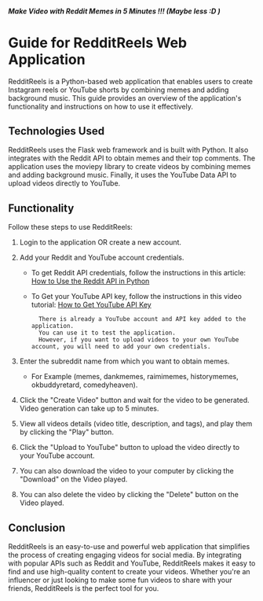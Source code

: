 ##### Make Video with Reddit Memes in 5 Minutes !!! (Maybe less :D )

# Guide for RedditReels Web Application

RedditReels is a Python-based web application that enables users to create Instagram reels or YouTube shorts by combining memes and adding background music. This guide provides an overview of the application's functionality and instructions on how to use it effectively.

## Technologies Used

RedditReels uses the Flask web framework and is built with Python. It also integrates with the Reddit API to obtain memes and their top comments. The application uses the moviepy library to create videos by combining memes and adding background music. Finally, it uses the YouTube Data API to upload videos directly to YouTube.

## Functionality

Follow these steps to use RedditReels:

1. Login to the application OR create a new account.
2. Add your Reddit and YouTube account credentials. 
    - To get Reddit API credentials, follow the instructions in this article: [How to Use the Reddit API in Python](https://towardsdatascience.com/how-to-use-the-reddit-api-in-python-5e05ddfd1e5c)
    - To Get your YouTube API key, follow the instructions in this video tutorial: [How to Get YouTube API Key](https://www.youtube.com/watch?v=yuM7KH-JLu8&feature=youtu.be&ab_channel=DAIMTODeveloperTips)

            There is already a YouTube account and API key added to the application. 
            You can use it to test the application. 
            However, if you want to upload videos to your own YouTube account, you will need to add your own credentials.

3. Enter the subreddit name from which you want to obtain memes. 


    - For Example (memes, dankmemes, raimimemes, historymemes, okbuddyretard, comedyheaven).

4. Click the "Create Video" button and wait for the video to be generated. Video generation can take up to 5 minutes.
5. View all videos details (video title, description, and tags), and play them by clicking the "Play" button.
6. Click the "Upload to YouTube" button to upload the video directly to your YouTube account.
7. You can also download the video to your computer by clicking the "Download" on the Video played.
8. You can also delete the video by clicking the "Delete" button on the Video played.


## Conclusion

RedditReels is an easy-to-use and powerful web application that simplifies the process of creating engaging videos for social media. By integrating with popular APIs such as Reddit and YouTube, RedditReels makes it easy to find and use high-quality content to create your videos. Whether you're an influencer or just looking to make some fun videos to share with your friends, RedditReels is the perfect tool for you.
